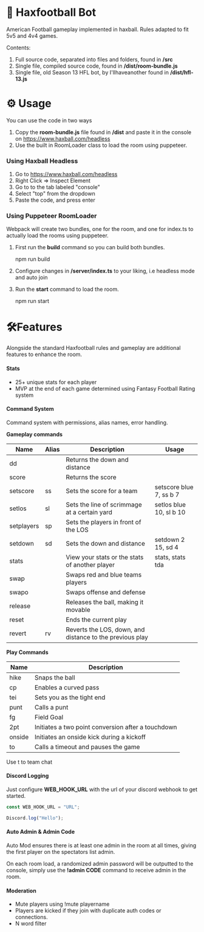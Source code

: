 # 🏈 Haxfootball Bot

American Football gameplay implemented in haxball. Rules adapted to fit 5v5 and 4v4 games.

Contents:

1.  Full source code, separated into files and folders, found in **/src**
2.  Single file, compiled source code, found in **/dist/room-bundle.js**
3.  Single file, old Season 13 HFL bot, by I'llhaveanother found in **/dist/hfl-13.js**

# ⚙️ Usage

You can use the code in two ways

1.  Copy the **room-bundle.js** file found in **/dist** and paste it in the console on https://www.haxball.com/headless
2.  Use the built in RoomLoader class to load the room using puppeteer.

### Using Haxball Headless

1. Go to https://www.haxball.com/headless
2. Right Click => Inspect Element
3. Go to to the tab labeled "console"
4. Select "top" from the dropdown
5. Paste the code, and press enter

### Using Puppeteer RoomLoader

Webpack will create two bundles, one for the room, and one for index.ts to actually load the rooms using puppeteer.

1. First run the **build** command so you can build both bundles.

   npm run build

2. Configure changes in **/server/index.ts** to your liking, i.e headless mode and auto join

3. Run the **start** command to load the room.

   npm run start

# 🛠️Features

Alongside the standard Haxfootball rules and gameplay are additional features to enhance the room.

#### Stats

- 25+ unique stats for each player
- MVP at the end of each game determined using Fantasy Football Rating system

#### Command System

Command system with permissions, alias names, error handling.

**Gameplay commands**

| Name       | Alias | Description                                              | Usage                   |
| ---------- | ----- | -------------------------------------------------------- | ----------------------- |
| dd         |       | Returns the down and distance                            |                         |
| score      |       | Returns the score                                        |                         |
| setscore   | ss    | Sets the score for a team                                | setscore blue 7, ss b 7 |
| setlos     | sl    | Sets the line of scrimmage at a certain yard             | setlos blue 10, sl b 10 |
| setplayers | sp    | Sets the players in front of the LOS                     |                         |
| setdown    | sd    | Sets the down and distance                               | setdown 2 15, sd 4      |
| stats      |       | View your stats or the stats of another player           | stats, stats tda        |
| swap       |       | Swaps red and blue teams players                         |                         |
| swapo      |       | Swaps offense and defense                                |                         |
| release    |       | Releases the ball, making it movable                     |                         |
| reset      |       | Ends the current play                                    |                         |
| revert     | rv    | Reverts the LOS, down, and distance to the previous play |                         |

**Play Commands**

| Name   | Description                                        |
| ------ | -------------------------------------------------- |
| hike   | Snaps the ball                                     |
| cp     | Enables a curved pass                              |
| tei    | Sets you as the tight end                          |
| punt   | Calls a punt                                       |
| fg     | Field Goal                                         |
| 2pt    | Initiates a two point conversion after a touchdown |
| onside | Initiates an onside kick during a kickoff          |
| to     | Calls a timeout and pauses the game                |

Use t to team chat

#### Discord Logging

Just configure **WEB_HOOK_URL** with the url of your discord webhook to get started.

```js
const WEB_HOOK_URL = "URL";

Discord.log("Hello");
```

#### Auto Admin & Admin Code

Auto Mod ensures there is at least one admin in the room at all times, giving the first player on the spectators list admin.

On each room load, a randomized admin password will be outputted to the console, simply use the **!admin CODE** command to receive admin in the room.

#### Moderation

- Mute players using !mute playername
- Players are kicked if they join with duplicate auth codes or  
  connections.
- N word filter
